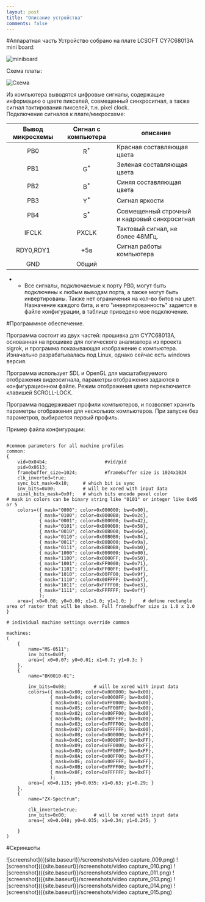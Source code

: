 ```yaml
---
layout: post
title: "Описание устройства"
comments: false
---
```


#Аппаратная часть
Устройство собрано на плате LCSOFT CY7C68013A mini board:

![miniboard]({{site.baseurl}}/imgs/miniboard.jpg)

Схема платы:

![Схема]({{site.baseurl}}/imgs/schematics.png)

Из компьютера выводятся цифровые сигналы, содержащие информацию о цвете
пикселей, совмещенный синхросигнал, а также сигнал тактирования пикселей, т.н.
pixel clock.  
Подключение сигналов к плате/микросхеме:

| Вывод микросхемы | Сигнал с компьютера | описание |
|:----------------:|:-------------------:|----------|
| PB0		   | R<sup>*</sup>	| Красная составляющая цвета |
| PB1		   | G<sup>*</sup>	| Зеленая составляющая цвета |
| PB2		   | B<sup>*</sup>	| Синяя составляющая цвета |
| PB3		   | Y<sup>*</sup>	| Сигнал яркости |
| PB4		   | S<sup>*</sup>	| Совмещенный строчный и кадровый синхросигнал |
| IFCLK		   | PXCLK	| Тактовый сигнал, не более 48МГц. |
| RDY0,RDY1	   | +5в		| Сигнал работы компьютера |
| GND		   | Общий		|				|

* - Все сигналы, подключаемые к порту PB0, могут быть подключены к любым выводам порта,
а также могут быть инвертированы. Также нет ограничения на кол-во битов на цвет.
Назначение каждого бита, и его "инвертированность" задается в файле конфигурации, в таблице
приведено мое подключение.


#Программное обеспечение.

Программа состоит из двух частей: прошивка для CY7C68013A, основанная на прошивке
для логического анализатора из проекта sigrok,  и программа показывающая изображение
с компьютера. Изначально разрабатывалась под Linux, однако сейчас есть windows версия.

Программа  использует SDL и OpenGL для масштабируемого отображения видеосигнала,
параметры отображения задаются в конфигурационном файле. Режим отображения цвета переключается
клавишей SCROLL-LOCK. 

Программа поддерживает профили компьютеров, и позволяет хранить параметры отображения
для нескольких компьютеров. При запуске без параметров, выбирается первый профиль. 


Пример файла конфигурации:

```

#common parameters for all machine profiles
common:
{
	vid=0x04b4;						#vid/pid
	pid=0x8613;
	framebuffer_size=1024;			#framebuffer size is 1024x1024
	clk_inverted=true;
	sync_bit_mask=0x10;		# which bit is sync
	inv_bits=0x00;			# will be xored with input data
	pixel_bits_mask=0x0f;	# which bits encode pexel color
# mask in colors can be binary string like "0101" or integer like 0x05 or 5
	colors=({ mask="0000"; color=0x000000; bw=0x00},
			{ mask="0100"; color=0x0000B0; bw=0x2c},
			{ mask="0001"; color=0xB00000; bw=0x42},
			{ mask="0101"; color=0xB000B0; bw=0x58},
			{ mask="0010"; color=0x00B000; bw=0x6e},
			{ mask="0110"; color=0x00B0B0; bw=0x84},
			{ mask="0011"; color=0xB0B000; bw=0x9a},
			{ mask="0111"; color=0xB0B0B0; bw=0xb0},
			{ mask="1000"; color=0x000000; bw=0x00},
			{ mask="1100"; color=0x0000FF; bw=0x50},
			{ mask="1001"; color=0xFF0000; bw=0x71},
			{ mask="1101"; color=0xFF00FF; bw=0x8f},
			{ mask="1010"; color=0x00FF00; bw=0x9f},
			{ mask="1110"; color=0x00FFFF; bw=0xbf},
			{ mask="1011"; color=0xFFFF00; bw=0xe3},
			{ mask="1111"; color=0xFFFFFF; bw=0xff}
			);
	area={ x0=0.00; y0=0.00; x1=1.0; y1=1.0; }    # define rectangle area of raster that will be shown. Full framebuffer size is 1.0 x 1.0
}

# individual machine settings override common

machines:
(
	{
		name="MS-0511";
		inv_bits=0x0f;
		area={ x0=0.07; y0=0.01; x1=0.7; y1=0.3; }
	},
	{
		name="BK0010-01";			

		inv_bits=0x08;			# will be xored with input data
		colors=({ mask=0x00; color=0x000000; bw=0x00},
				{ mask=0x04; color=0x0000FF; bw=0x00},
				{ mask=0x01; color=0xFF0000; bw=0x00},
				{ mask=0x05; color=0xFF00FF; bw=0x00},
				{ mask=0x02; color=0x00FF00; bw=0x00},
				{ mask=0x06; color=0x00FFFF; bw=0x00},
				{ mask=0x03; color=0xFFFF00; bw=0x00},
				{ mask=0x07; color=0xFFFFFF; bw=0x00},
				{ mask=0x08; color=0x000000; bw=0xFF},
				{ mask=0x0C; color=0x0000FF; bw=0xFF},
				{ mask=0x09; color=0xFF0000; bw=0xFF},
				{ mask=0x0D; color=0xFF00FF; bw=0xFF},
				{ mask=0x0A; color=0x00FF00; bw=0xFF},
				{ mask=0x0E; color=0x00FFFF; bw=0xFF},
				{ mask=0x0B; color=0xFFFF00; bw=0xFF},
				{ mask=0x0F; color=0xFFFFFF; bw=0xFF}
				);
		area={ x0=0.115; y0=0.035; x1=0.63; y1=0.29; }
	},
	{
		name="ZX-Spectrum";			

		clk_inverted=true;			
		inv_bits=0x00;			# will be xored with input data
		area={ x0=0.048; y0=0.035; x1=0.34; y1=0.245; }
		
	}
)

```

#Скриншоты


![screenshot]({{site.baseurl}}/screenshots/video capture_009.png)
![screenshot]({{site.baseurl}}/screenshots/video capture_010.png)
![screenshot]({{site.baseurl}}/screenshots/video capture_011.png)
![screenshot]({{site.baseurl}}/screenshots/video capture_013.png)
![screenshot]({{site.baseurl}}/screenshots/video capture_014.png)
![screenshot]({{site.baseurl}}/screenshots/video capture_015.png)
